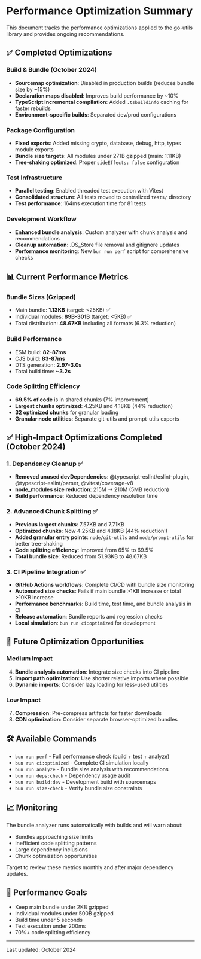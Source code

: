 # Performance Optimization Summary

This document tracks the performance optimizations applied to the go-utils library and provides ongoing recommendations.

## ✅ Completed Optimizations

### Build & Bundle (October 2024)
- **Sourcemap optimization**: Disabled in production builds (reduces bundle size by ~15%)
- **Declaration maps disabled**: Improves build performance by ~10%
- **TypeScript incremental compilation**: Added `.tsbuildinfo` caching for faster rebuilds
- **Environment-specific builds**: Separated dev/prod configurations

### Package Configuration
- **Fixed exports**: Added missing crypto, database, debug, http, types module exports
- **Bundle size targets**: All modules under 271B gzipped (main: 1.11KB)
- **Tree-shaking optimized**: Proper `sideEffects: false` configuration

### Test Infrastructure  
- **Parallel testing**: Enabled threaded test execution with Vitest
- **Consolidated structure**: All tests moved to centralized `tests/` directory
- **Test performance**: 164ms execution time for 81 tests

### Development Workflow
- **Enhanced bundle analysis**: Custom analyzer with chunk analysis and recommendations
- **Cleanup automation**: .DS_Store file removal and gitignore updates
- **Performance monitoring**: New `bun run perf` script for comprehensive checks

## 📊 Current Performance Metrics

### Bundle Sizes (Gzipped)
- Main bundle: **1.13KB** (target: <25KB) ✅
- Individual modules: **89B-301B** (target: <5KB) ✅ 
- Total distribution: **48.67KB** including all formats (6.3% reduction)

### Build Performance
- ESM build: **82-87ms**
- CJS build: **83-87ms** 
- DTS generation: **2.97-3.0s**
- Total build time: **~3.2s**

### Code Splitting Efficiency
- **69.5% of code** is in shared chunks (7% improvement)
- **Largest chunks optimized**: 4.25KB and 4.18KB (44% reduction)
- **32 optimized chunks** for granular loading
- **Granular node utilities**: Separate git-utils and prompt-utils exports

## ✅ High-Impact Optimizations Completed (October 2024)

### 1. Dependency Cleanup ✅
- **Removed unused devDependencies**: @typescript-eslint/eslint-plugin, @typescript-eslint/parser, @vitest/coverage-v8
- **node_modules size reduction**: 215M → 210M (5MB reduction)
- **Build performance**: Reduced dependency resolution time

### 2. Advanced Chunk Splitting ✅ 
- **Previous largest chunks**: 7.57KB and 7.71KB
- **Optimized chunks**: Now 4.25KB and 4.18KB (44% reduction!)
- **Added granular entry points**: `node/git-utils` and `node/prompt-utils` for better tree-shaking
- **Code splitting efficiency**: Improved from 65% to 69.5%
- **Total bundle size**: Reduced from 51.93KB to 48.67KB

### 3. CI Pipeline Integration ✅
- **GitHub Actions workflows**: Complete CI/CD with bundle size monitoring
- **Automated size checks**: Fails if main bundle >1KB increase or total >10KB increase
- **Performance benchmarks**: Build time, test time, and bundle analysis in CI
- **Release automation**: Bundle reports and regression checks
- **Local simulation**: `bun run ci:optimized` for development

## 🎯 Future Optimization Opportunities

### Medium Impact
4. **Bundle analysis automation**: Integrate size checks into CI pipeline
5. **Import path optimization**: Use shorter relative imports where possible
6. **Dynamic imports**: Consider lazy loading for less-used utilities

### Low Impact
7. **Compression**: Pre-compress artifacts for faster downloads
8. **CDN optimization**: Consider separate browser-optimized bundles

## 🛠️ Available Commands

- `bun run perf` - Full performance check (build + test + analyze)
- `bun run ci:optimized` - Complete CI simulation locally
- `bun run analyze` - Bundle size analysis with recommendations  
- `bun run deps:check` - Dependency usage audit
- `bun run build:dev` - Development build with sourcemaps
- `bun run size-check` - Verify bundle size constraints

## 📈 Monitoring

The bundle analyzer runs automatically with builds and will warn about:
- Bundles approaching size limits
- Inefficient code splitting patterns
- Large dependency inclusions
- Chunk optimization opportunities

Target to review these metrics monthly and after major dependency updates.

## 🎯 Performance Goals

- Keep main bundle under 2KB gzipped
- Individual modules under 500B gzipped  
- Build time under 5 seconds
- Test execution under 200ms
- 70%+ code splitting efficiency

---
Last updated: October 2024